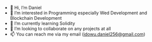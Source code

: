 - 👋 Hi, I’m Daniel
- 👀 I’m interested in Programming especially Wed Development and Blockchain Development
- 🌱 I’m currently learning Solidity
- 💞️ I’m looking to collaborate on any projects at all
- 📫 You can reach me via my email (idowu.daniel256@gmail.com)

